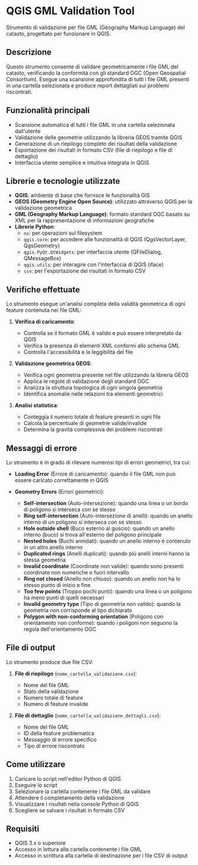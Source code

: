 # QGIS GML Validation Tool

Strumento di validazione per file GML (Geography Markup Language) del catasto, progettato per funzionare in QGIS.

## Descrizione

Questo strumento consente di validare geometricamente i file GML del catasto, verificando la conformità con gli standard OGC (Open Geospatial Consortium). Esegue una scansione approfondita di tutti i file GML presenti in una cartella selezionata e produce report dettagliati sui problemi riscontrati.

## Funzionalità principali

- Scansione automatica di tutti i file GML in una cartella selezionata dall'utente
- Validazione delle geometrie utilizzando la libreria GEOS tramite QGIS
- Generazione di un riepilogo completo dei risultati della validazione
- Esportazione dei risultati in formato CSV (file di riepilogo e file di dettaglio)
- Interfaccia utente semplice e intuitiva integrata in QGIS

## Librerie e tecnologie utilizzate

- **QGIS**: ambiente di base che fornisce le funzionalità GIS
- **GEOS (Geometry Engine Open Source)**: utilizzato attraverso QGIS per la validazione geometrica
- **GML (Geography Markup Language)**: formato standard OGC basato su XML per la rappresentazione di informazioni geografiche
- **Librerie Python**:
  - `os`: per operazioni sul filesystem
  - `qgis.core`: per accedere alle funzionalità di QGIS (QgsVectorLayer, QgsGeometry)
  - `qgis.PyQt.QtWidgets`: per interfaccia utente (QFileDialog, QMessageBox)
  - `qgis.utils`: per interagire con l'interfaccia di QGIS (iface)
  - `csv`: per l'esportazione dei risultati in formato CSV

## Verifiche effettuate

Lo strumento esegue un'analisi completa della validità geometrica di ogni feature contenuta nei file GML:

1. **Verifica di caricamento**: 
   - Controlla se il formato GML è valido e può essere interpretato da QGIS
   - Verifica la presenza di elementi XML conformi allo schema GML
   - Controlla l'accessibilità e la leggibilità del file

2. **Validazione geometrica GEOS**: 
   - Verifica ogni geometria presente nel file utilizzando la libreria GEOS
   - Applica le regole di validazione degli standard OGC
   - Analizza la struttura topologica di ogni singola geometria
   - Identifica anomalie nelle relazioni tra elementi geometrici

3. **Analisi statistica**: 
   - Conteggia il numero totale di feature presenti in ogni file
   - Calcola la percentuale di geometrie valide/invalide
   - Determina la gravità complessiva dei problemi riscontrati

## Messaggi di errore

Lo strumento è in grado di rilevare numerosi tipi di errori geometrici, tra cui:

- **Loading Error** (Errore di caricamento): quando il file GML non può essere caricato correttamente in QGIS

- **Geometry Errors** (Errori geometrici):
  - **Self-intersection** (Auto-intersezione): quando una linea o un bordo di poligono si interseca con se stesso
  - **Ring self-intersection** (Auto-intersezione di anelli): quando un anello interno di un poligono si interseca con se stesso
  - **Hole outside shell** (Buco esterno al guscio): quando un anello interno (buco) si trova all'esterno del poligono principale
  - **Nested holes** (Buchi annidati): quando un anello interno è contenuto in un altro anello interno
  - **Duplicated rings** (Anelli duplicati): quando più anelli interni hanno la stessa geometria
  - **Invalid coordinate** (Coordinate non valide): quando sono presenti coordinate non numeriche o fuori intervallo
  - **Ring not closed** (Anello non chiuso): quando un anello non ha lo stesso punto di inizio e fine
  - **Too few points** (Troppo pochi punti): quando una linea o un poligono ha meno punti di quelli necessari
  - **Invalid geometry type** (Tipo di geometria non valido): quando la geometria non corrisponde al tipo dichiarato
  - **Polygon with non-conforming orientation** (Poligono con orientamento non conforme): quando i poligoni non seguono la regola dell'orientamento OGC

## File di output

Lo strumento produce due file CSV:

1. **File di riepilogo** (`nome_cartella_validazione.csv`):
   - Nome del file GML
   - Stato della validazione
   - Numero totale di feature
   - Numero di feature invalide

2. **File di dettaglio** (`nome_cartella_validazione_dettagli.csv`):
   - Nome del file GML
   - ID della feature problematica
   - Messaggio di errore specifico
   - Tipo di errore riscontrato

## Come utilizzare

1. Caricare lo script nell'editor Python di QGIS
2. Eseguire lo script
3. Selezionare la cartella contenente i file GML da validare
4. Attendere il completamento della validazione
5. Visualizzare i risultati nella console Python di QGIS
6. Scegliere se salvare i risultati in formato CSV

## Requisiti

- QGIS 3.x o superiore
- Accesso in lettura alla cartella contenente i file GML
- Accesso in scrittura alla cartella di destinazione per i file CSV di output
